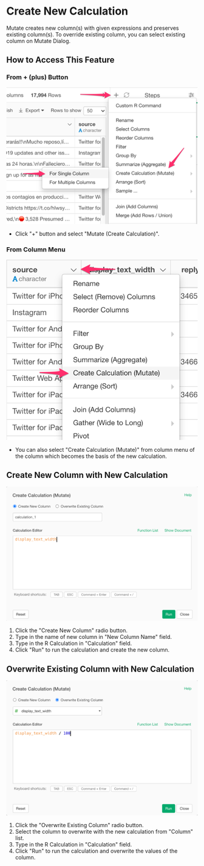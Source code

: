 # Create New Calculation

Mutate creates new column(s) with given expressions and preserves existing column(s). To override existing column, you can select existing column on Mutate Dialog. 

## How to Access This Feature

### From + (plus) Button
![](images/command-mutate-df-menu.png)

* Click "+" button and select "Mutate (Create Calculation)".

### From Column Menu
![](images/command-mutate-column-menu.png)

* You can also select "Create Calculation (Mutate)" from column menu of the column which becomes the basis of the new calculation.

## Create New Column with New Calculation

![](images/mutate-create-new.png)

1. Click the "Create New Column" radio button.
2. Type in the name of new column in "New Column Name" field.
3. Type in the R Calculation in "Calculation" field.
4. Click "Run" to run the calculation and create the new column.

## Overwrite Existing Column with New Calculation

![](images/mutate-update.png)

1. Click the "Overwrite Existing Column" radio button.
2. Select the column to overwrite with the new calculation from "Column" list.
3. Type in the R Calculation in "Calculation" field.
4. Click "Run" to run the calculation and overwrite the values of the column.
